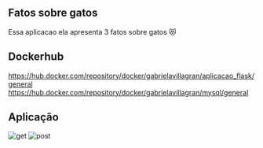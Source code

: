 ## Fatos sobre gatos
Essa aplicacao ela apresenta 3 fatos sobre gatos 😻

## Dockerhub
https://hub.docker.com/repository/docker/gabrielavillagran/aplicacao_flask/general
https://hub.docker.com/repository/docker/gabrielavillagran/mysql/general

## Aplicação
![get](https://github.com/gabrielavillagran/Ada_docker/assets/92838700/02ad9025-7a5d-4328-95ef-b96985863125)
![post](https://github.com/gabrielavillagran/Ada_docker/assets/92838700/733b2aff-f6b0-4b7a-9eeb-3fceeb050725)
